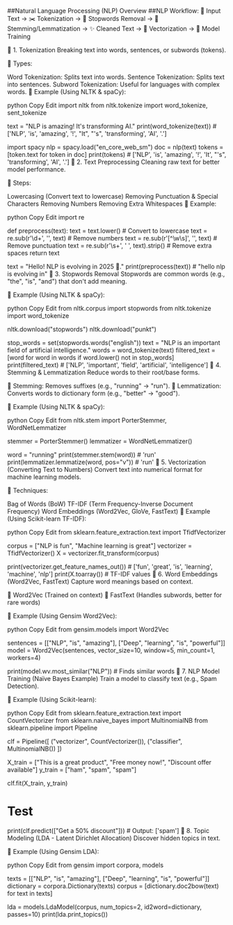##Natural Language Processing (NLP) Overview
##NLP Workflow:
📄 Input Text → ✂️ Tokenization → 🛑 Stopwords Removal → 🔄 Stemming/Lemmatization → ✨ Cleaned Text → 🔢 Vectorization → 🧠 Model Training

🔹 1. Tokenization
Breaking text into words, sentences, or subwords (tokens).

🔹 Types:

Word Tokenization: Splits text into words.
Sentence Tokenization: Splits text into sentences.
Subword Tokenization: Useful for languages with complex words.
📌 Example (Using NLTK & spaCy):

python
Copy
Edit
import nltk
from nltk.tokenize import word_tokenize, sent_tokenize

text = "NLP is amazing! It's transforming AI."
print(word_tokenize(text))  # ['NLP', 'is', 'amazing', '!', "It", "'s", 'transforming', 'AI', '.']

import spacy
nlp = spacy.load("en_core_web_sm")
doc = nlp(text)
tokens = [token.text for token in doc]
print(tokens)  # ['NLP', 'is', 'amazing', '!', 'It', "'s", 'transforming', 'AI', '.']
🔹 2. Text Preprocessing
Cleaning raw text for better model performance.

🔹 Steps:

Lowercasing (Convert text to lowercase)
Removing Punctuation & Special Characters
Removing Numbers
Removing Extra Whitespaces
📌 Example:

python
Copy
Edit
import re

def preprocess(text):
    text = text.lower()  # Convert to lowercase
    text = re.sub(r'\d+', '', text)  # Remove numbers
    text = re.sub(r'[^\w\s]', '', text)  # Remove punctuation
    text = re.sub(r'\s+', ' ', text).strip()  # Remove extra spaces
    return text

text = "Hello! NLP is evolving in 2025 🚀."
print(preprocess(text))  # "hello nlp is evolving in"
🔹 3. Stopwords Removal
Stopwords are common words (e.g., "the", "is", "and") that don't add meaning.

📌 Example (Using NLTK & spaCy):

python
Copy
Edit
from nltk.corpus import stopwords
from nltk.tokenize import word_tokenize

nltk.download("stopwords")
nltk.download("punkt")

stop_words = set(stopwords.words("english"))
text = "NLP is an important field of artificial intelligence."
words = word_tokenize(text)
filtered_text = [word for word in words if word.lower() not in stop_words]
print(filtered_text)  # ['NLP', 'important', 'field', 'artificial', 'intelligence']
🔹 4. Stemming & Lemmatization
Reduce words to their root/base forms.

🔹 Stemming: Removes suffixes (e.g., "running" → "run").
🔹 Lemmatization: Converts words to dictionary form (e.g., "better" → "good").

📌 Example (Using NLTK & spaCy):

python
Copy
Edit
from nltk.stem import PorterStemmer, WordNetLemmatizer

stemmer = PorterStemmer()
lemmatizer = WordNetLemmatizer()

word = "running"
print(stemmer.stem(word))  # 'run'
print(lemmatizer.lemmatize(word, pos="v"))  # 'run'
🔹 5. Vectorization (Converting Text to Numbers)
Convert text into numerical format for machine learning models.

🔹 Techniques:

Bag of Words (BoW)
TF-IDF (Term Frequency-Inverse Document Frequency)
Word Embeddings (Word2Vec, GloVe, FastText)
📌 Example (Using Scikit-learn TF-IDF):

python
Copy
Edit
from sklearn.feature_extraction.text import TfidfVectorizer

corpus = ["NLP is fun", "Machine learning is great"]
vectorizer = TfidfVectorizer()
X = vectorizer.fit_transform(corpus)

print(vectorizer.get_feature_names_out())  # ['fun', 'great', 'is', 'learning', 'machine', 'nlp']
print(X.toarray())  # TF-IDF values
🔹 6. Word Embeddings (Word2Vec, FastText)
Capture word meanings based on context.

🔹 Word2Vec (Trained on context)
🔹 FastText (Handles subwords, better for rare words)

📌 Example (Using Gensim Word2Vec):

python
Copy
Edit
from gensim.models import Word2Vec

sentences = [["NLP", "is", "amazing"], ["Deep", "learning", "is", "powerful"]]
model = Word2Vec(sentences, vector_size=10, window=5, min_count=1, workers=4)

print(model.wv.most_similar("NLP"))  # Finds similar words
🔹 7. NLP Model Training (Naïve Bayes Example)
Train a model to classify text (e.g., Spam Detection).

📌 Example (Using Scikit-learn):

python
Copy
Edit
from sklearn.feature_extraction.text import CountVectorizer
from sklearn.naive_bayes import MultinomialNB
from sklearn.pipeline import Pipeline

clf = Pipeline([
    ("vectorizer", CountVectorizer()),
    ("classifier", MultinomialNB())
])

X_train = ["This is a great product", "Free money now!", "Discount offer available"]
y_train = ["ham", "spam", "spam"]

clf.fit(X_train, y_train)

# Test
print(clf.predict(["Get a 50% discount"]))  # Output: ['spam']
🔹 8. Topic Modeling (LDA - Latent Dirichlet Allocation)
Discover hidden topics in text.

📌 Example (Using Gensim LDA):

python
Copy
Edit
from gensim import corpora, models

texts = [["NLP", "is", "amazing"], ["Deep", "learning", "is", "powerful"]]
dictionary = corpora.Dictionary(texts)
corpus = [dictionary.doc2bow(text) for text in texts]

lda = models.LdaModel(corpus, num_topics=2, id2word=dictionary, passes=10)
print(lda.print_topics())


